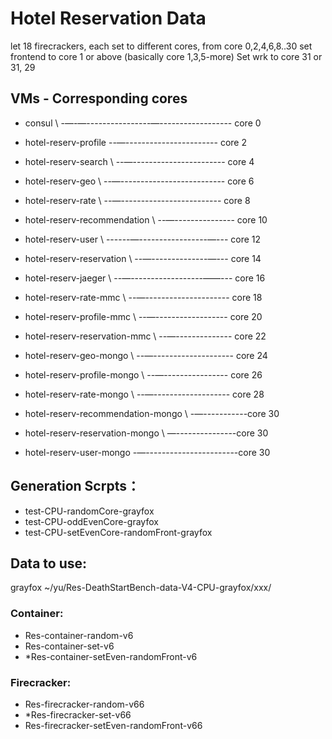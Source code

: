# Hotel Reservation Data

let 18 firecrackers, each set to different cores, from core 0,2,4,6,8..30
set frontend to core 1 or above (basically core 1,3,5-more)
Set wrk to core 31 or 31, 29

## VMs - Corresponding cores
* consul \ -—-—----------------—------------------ core 0
* hotel-reserv-profile  --—----------------------- core 2
* hotel-reserv-search \ --—----------------------- core 4
* hotel-reserv-geo \ --—-------------------------- core 6
* hotel-reserv-rate \ --—------------------------- core 8
* hotel-reserv-recommendation \ --—--------------- core 10
* hotel-reserv-user \ ------—-----------------—--- core 12
* hotel-reserv-reservation \ --—--------------—--- core 14
* hotel-reserv-jaeger \ --—------------------——--- core 16
* hotel-reserv-rate-mmc \ --—--------------------- core 18
* hotel-reserv-profile-mmc \ --—------------------ core 20
* hotel-reserv-reservation-mmc \ --—-------------- core 22
* hotel-reserv-geo-mongo \ --—-------------------- core 24
* hotel-reserv-profile-mongo \ --—---------------- core 26
* hotel-reserv-rate-mongo \ --—------------------- core 28
* hotel-reserv-recommendation-mongo \ -—-----------core 30

* hotel-reserv-reservation-mongo \ —---------------core 30
* hotel-reserv-user-mongo	-—-----------------------core 30


## Generation Scrpts：
* test-CPU-randomCore-grayfox
* test-CPU-oddEvenCore-grayfox
* test-CPU-setEvenCore-randomFront-grayfox


## Data to use:
grayfox
~/yu/Res-DeathStartBench-data-V4-CPU-grayfox/xxx/

### Container:
* Res-container-random-v6            
* Res-container-set-v6              
* *Res-container-setEven-randomFront-v6 

### Firecracker:
* Res-firecracker-random-v66
* *Res-firecracker-set-v66 
* Res-firecracker-setEven-randomFront-v66

